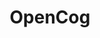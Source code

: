 ---
title: "OpenCog"

info: "A project that aims to build an artificial general intelligence (AGI) framework. OpenCog Prime is a specific set of interacting components designed to give rise to human-equivalent artificial general intelligence."

status: "Active"

website: "https://opencog.org/"

get_it:
  - ["Authentic","https://wiki.opencog.org/w/Hands_On_With_OpenCog/"]

description: |
  OpenCog is a project that aims to build an open source [artificial intelligence](/search#artificial_intelligence) framework. OpenCog Prime is an architecture for robot and virtual embodied cognition that defines a set of interacting components designed to give rise to human-equivalent artificial general intelligence (AGI) as an emergent phenomenon of the whole system. OpenCog Prime's design is primarily the work of Ben Goertzel while the OpenCog framework is intended as a generic framework for broad-based AGI research. Research utilizing OpenCog has been published in journals and presented at conferences and workshops including the annual Conference on Artificial General Intelligence. OpenCog is released under the terms of the GNU Affero General Public License.
  OpenCog is in use by more than 50 companies, including Huawei and Cisco.
  
  [OpenCog Brainwave Blog](https://blog.opencog.org/) I [OpenCog Foundation Feed](https://opencog.org/feed/) I [AI Documentation](https://wiki.opencog.org/w/AI_Documentation) I [Wiki](https://wiki.opencog.org/w/The_Open_Cognition_Project) I [FAQ](https://opencog.org/faq/) I [Mailing list](https://groups.google.com/forum/#!forum/opencog) I [IRC](https://webchat.freenode.net/?channels=opencog)

developer: "OpenCog Foundation and developers"

initial_release: "21 January 2008"

repository: ["https://github.com/opencog/atomspace","https://github.com/opencog/opencog"]

written_in: ["C++", "Python", "Scheme", "Haskell"]

platform: 
  - dskp:
      - ["Linux","o"]

categories: ["Artificial Intelligence", "Framework"]

license: "AGPL v3"

social:
  - name: "Wikipedia"
    url: "https://en.wikipedia.org/wiki/OpenCog"

source:
  description: ["https://web.archive.org/web/20090306053354/http://www.cybertechnews.org/?p=915","https://venturebeat.com/2017/12/07/singularitynet-talks-collaborative-ai-as-its-token-sale-hits-400-oversubscription/"]
  developer: ["https://github.com/opencog/opencog/graphs/contributors/", "https://opencog.org/", "https://en.wikipedia.org/w/index.php?title=OpenCog&oldid=846548094"]
  initial_release: "https://www.blendernation.com/2014/01/02/happy-birthday-blender/#comment-629004"
  written_in: "https://wiki.opencog.org/w/The_Open_Cognition_Project#Participate"
  platform:
    - dskp: ["https://wiki.opencog.org/w/Building_OpenCog/"]
  license: ["https://en.wikipedia.org/w/index.php?title=OpenCog&oldid=846548094","https://github.com/opencog/atomspace","https://github.com/opencog/opencog"]
  status: ["https://github.com/opencog/atomspace/graphs/contributors", "https://github.com/opencog/opencog/graphs/contributors"]
---